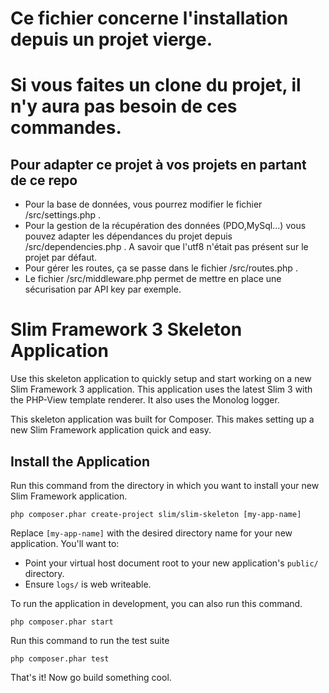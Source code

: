 # Ce fichier concerne l'installation depuis un projet vierge.
# Si vous faites un clone du projet, il n'y aura pas besoin de ces commandes.

## Pour adapter ce projet à vos projets en partant de ce repo

- Pour la base de données, vous pourrez modifier le fichier /src/settings.php .
- Pour la gestion de la récupération des données (PDO,MySql...) vous pouvez adapter les dépendances du projet depuis /src/dependencies.php . A savoir que l'utf8 n'était pas présent sur le projet par défaut.
- Pour gérer les routes, ça se passe dans le fichier /src/routes.php .
- Le fichier /src/middleware.php permet de mettre en place une sécurisation par API key par exemple. 

# Slim Framework 3 Skeleton Application

Use this skeleton application to quickly setup and start working on a new Slim Framework 3 application. This application uses the latest Slim 3 with the PHP-View template renderer. It also uses the Monolog logger.

This skeleton application was built for Composer. This makes setting up a new Slim Framework application quick and easy.

## Install the Application

Run this command from the directory in which you want to install your new Slim Framework application.

    php composer.phar create-project slim/slim-skeleton [my-app-name]

Replace `[my-app-name]` with the desired directory name for your new application. You'll want to:

* Point your virtual host document root to your new application's `public/` directory.
* Ensure `logs/` is web writeable.

To run the application in development, you can also run this command. 

	php composer.phar start

Run this command to run the test suite

	php composer.phar test

That's it! Now go build something cool.
